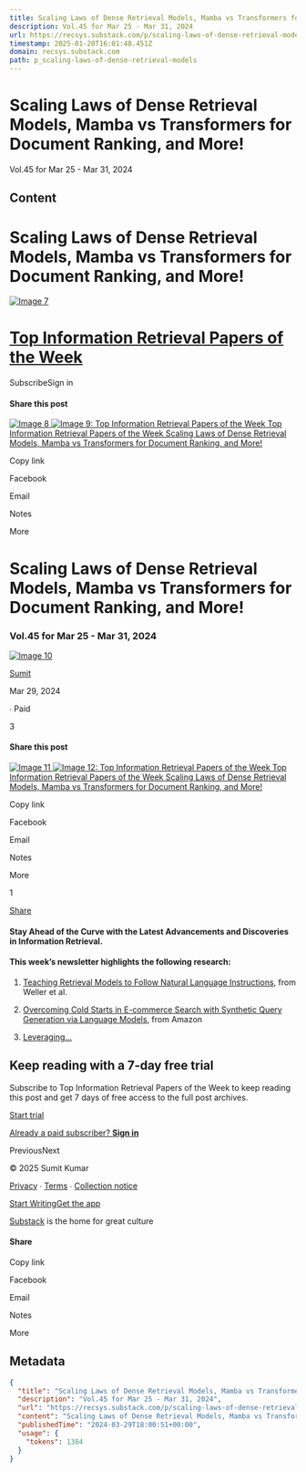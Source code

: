 ```yaml
---
title: Scaling Laws of Dense Retrieval Models, Mamba vs Transformers for Document Ranking, and More!
description: Vol.45 for Mar 25 - Mar 31, 2024
url: https://recsys.substack.com/p/scaling-laws-of-dense-retrieval-models?utm_source=profile&utm_medium=reader2
timestamp: 2025-01-20T16:01:48.451Z
domain: recsys.substack.com
path: p_scaling-laws-of-dense-retrieval-models
---
```


# Scaling Laws of Dense Retrieval Models, Mamba vs Transformers for Document Ranking, and More!


Vol.45 for Mar 25 - Mar 31, 2024


## Content

Scaling Laws of Dense Retrieval Models, Mamba vs Transformers for Document Ranking, and More!
=============== 

[![Image 7](https://substackcdn.com/image/fetch/w_96,c_limit,f_auto,q_auto:good,fl_progressive:steep/https%3A%2F%2Fsubstack-post-media.s3.amazonaws.com%2Fpublic%2Fimages%2F04f18ea9-6b67-4535-9c6a-8f59cb1404e3_558x558.png)](https://recsys.substack.com/)

[Top Information Retrieval Papers of the Week](https://recsys.substack.com/)
============================================================================

SubscribeSign in

#### Share this post

[![Image 8](https://substackcdn.com/image/fetch/w_520,h_272,c_fill,f_auto,q_auto:good,fl_progressive:steep,g_auto/https%3A%2F%2Fsubstack-post-media.s3.amazonaws.com%2Fpublic%2Fimages%2Ffca93f8b-2eb6-434c-b784-5a80d343de3f_1397x415.png) ![Image 9: Top Information Retrieval Papers of the Week](https://substackcdn.com/image/fetch/w_36,h_36,c_fill,f_auto,q_auto:good,fl_progressive:steep,g_auto/https%3A%2F%2Fsubstack-post-media.s3.amazonaws.com%2Fpublic%2Fimages%2F04f18ea9-6b67-4535-9c6a-8f59cb1404e3_558x558.png) Top Information Retrieval Papers of the Week Scaling Laws of Dense Retrieval Models, Mamba vs Transformers for Document Ranking, and More!](https://substack.com/home/post/p-143064498?utm_campaign=post&utm_medium=web)

Copy link

Facebook

Email

Notes

More

Scaling Laws of Dense Retrieval Models, Mamba vs Transformers for Document Ranking, and More!
=============================================================================================

### Vol.45 for Mar 25 - Mar 31, 2024

[![Image 10](https://substackcdn.com/image/fetch/w_36,h_36,c_fill,f_auto,q_auto:good,fl_progressive:steep/https%3A%2F%2Fsubstack-post-media.s3.amazonaws.com%2Fpublic%2Fimages%2Fcbfb3819-7002-4fb3-9ea8-7764d9319e04_558x558.png)](https://substack.com/@reachsumit)

[Sumit](https://substack.com/@reachsumit)

Mar 29, 2024

∙ Paid

3

#### Share this post

[![Image 11](https://substackcdn.com/image/fetch/w_520,h_272,c_fill,f_auto,q_auto:good,fl_progressive:steep,g_auto/https%3A%2F%2Fsubstack-post-media.s3.amazonaws.com%2Fpublic%2Fimages%2Ffca93f8b-2eb6-434c-b784-5a80d343de3f_1397x415.png) ![Image 12: Top Information Retrieval Papers of the Week](https://substackcdn.com/image/fetch/w_36,h_36,c_fill,f_auto,q_auto:good,fl_progressive:steep,g_auto/https%3A%2F%2Fsubstack-post-media.s3.amazonaws.com%2Fpublic%2Fimages%2F04f18ea9-6b67-4535-9c6a-8f59cb1404e3_558x558.png) Top Information Retrieval Papers of the Week Scaling Laws of Dense Retrieval Models, Mamba vs Transformers for Document Ranking, and More!](https://substack.com/home/post/p-143064498?utm_campaign=post&utm_medium=web)

Copy link

Facebook

Email

Notes

More

[](https://recsys.substack.com/p/scaling-laws-of-dense-retrieval-models/comments)

1

[Share](javascript:void(0))

#### Stay Ahead of the Curve with the Latest Advancements and Discoveries in Information Retrieval.

#### This week’s newsletter highlights the following research:

1.  [Teaching Retrieval Models to Follow Natural Language Instructions](https://recsys.substack.com/i/143064498/followir-evaluating-and-teaching-information-retrieval-models-to-follow-instructions), from Weller et al.
    
2.  [Overcoming Cold Starts in E-commerce Search with Synthetic Query Generation via Language Models](https://recsys.substack.com/i/143064498/improving-search-for-new-product-categories-via-synthetic-query-generation-strategies), from Amazon
    
3.  [Leveraging…](https://recsys.substack.com/i/143064498/reinforcement-learning-based-recommender-systems-with-large-language-models-for-state-reward-and-action-modeling)
    

Keep reading with a 7-day free trial
------------------------------------

Subscribe to Top Information Retrieval Papers of the Week to keep reading this post and get 7 days of free access to the full post archives.

[Start trial](https://recsys.substack.com/subscribe?simple=true&next=https%3A%2F%2Frecsys.substack.com%2Fp%2Fscaling-laws-of-dense-retrieval-models&utm_source=paywall-free-trial&utm_medium=web&utm_content=143064498&coupon=ec974307)

[Already a paid subscriber? **Sign in**](https://substack.com/sign-in?redirect=%2Fp%2Fscaling-laws-of-dense-retrieval-models&for_pub=recsys&change_user=false)

PreviousNext

© 2025 Sumit Kumar

[Privacy](https://substack.com/privacy) ∙ [Terms](https://substack.com/tos) ∙ [Collection notice](https://substack.com/ccpa#personal-data-collected)

[Start Writing](https://substack.com/signup?utm_source=substack&utm_medium=web&utm_content=footer)[Get the app](https://substack.com/app/app-store-redirect?utm_campaign=app-marketing&utm_content=web-footer-button)

[Substack](https://substack.com/) is the home for great culture

#### Share

Copy link

Facebook

Email

Notes

More

## Metadata

```json
{
  "title": "Scaling Laws of Dense Retrieval Models, Mamba vs Transformers for Document Ranking, and More!",
  "description": "Vol.45 for Mar 25 - Mar 31, 2024",
  "url": "https://recsys.substack.com/p/scaling-laws-of-dense-retrieval-models",
  "content": "Scaling Laws of Dense Retrieval Models, Mamba vs Transformers for Document Ranking, and More!\n=============== \n\n[![Image 7](https://substackcdn.com/image/fetch/w_96,c_limit,f_auto,q_auto:good,fl_progressive:steep/https%3A%2F%2Fsubstack-post-media.s3.amazonaws.com%2Fpublic%2Fimages%2F04f18ea9-6b67-4535-9c6a-8f59cb1404e3_558x558.png)](https://recsys.substack.com/)\n\n[Top Information Retrieval Papers of the Week](https://recsys.substack.com/)\n============================================================================\n\nSubscribeSign in\n\n#### Share this post\n\n[![Image 8](https://substackcdn.com/image/fetch/w_520,h_272,c_fill,f_auto,q_auto:good,fl_progressive:steep,g_auto/https%3A%2F%2Fsubstack-post-media.s3.amazonaws.com%2Fpublic%2Fimages%2Ffca93f8b-2eb6-434c-b784-5a80d343de3f_1397x415.png) ![Image 9: Top Information Retrieval Papers of the Week](https://substackcdn.com/image/fetch/w_36,h_36,c_fill,f_auto,q_auto:good,fl_progressive:steep,g_auto/https%3A%2F%2Fsubstack-post-media.s3.amazonaws.com%2Fpublic%2Fimages%2F04f18ea9-6b67-4535-9c6a-8f59cb1404e3_558x558.png) Top Information Retrieval Papers of the Week Scaling Laws of Dense Retrieval Models, Mamba vs Transformers for Document Ranking, and More!](https://substack.com/home/post/p-143064498?utm_campaign=post&utm_medium=web)\n\nCopy link\n\nFacebook\n\nEmail\n\nNotes\n\nMore\n\nScaling Laws of Dense Retrieval Models, Mamba vs Transformers for Document Ranking, and More!\n=============================================================================================\n\n### Vol.45 for Mar 25 - Mar 31, 2024\n\n[![Image 10](https://substackcdn.com/image/fetch/w_36,h_36,c_fill,f_auto,q_auto:good,fl_progressive:steep/https%3A%2F%2Fsubstack-post-media.s3.amazonaws.com%2Fpublic%2Fimages%2Fcbfb3819-7002-4fb3-9ea8-7764d9319e04_558x558.png)](https://substack.com/@reachsumit)\n\n[Sumit](https://substack.com/@reachsumit)\n\nMar 29, 2024\n\n∙ Paid\n\n3\n\n#### Share this post\n\n[![Image 11](https://substackcdn.com/image/fetch/w_520,h_272,c_fill,f_auto,q_auto:good,fl_progressive:steep,g_auto/https%3A%2F%2Fsubstack-post-media.s3.amazonaws.com%2Fpublic%2Fimages%2Ffca93f8b-2eb6-434c-b784-5a80d343de3f_1397x415.png) ![Image 12: Top Information Retrieval Papers of the Week](https://substackcdn.com/image/fetch/w_36,h_36,c_fill,f_auto,q_auto:good,fl_progressive:steep,g_auto/https%3A%2F%2Fsubstack-post-media.s3.amazonaws.com%2Fpublic%2Fimages%2F04f18ea9-6b67-4535-9c6a-8f59cb1404e3_558x558.png) Top Information Retrieval Papers of the Week Scaling Laws of Dense Retrieval Models, Mamba vs Transformers for Document Ranking, and More!](https://substack.com/home/post/p-143064498?utm_campaign=post&utm_medium=web)\n\nCopy link\n\nFacebook\n\nEmail\n\nNotes\n\nMore\n\n[](https://recsys.substack.com/p/scaling-laws-of-dense-retrieval-models/comments)\n\n1\n\n[Share](javascript:void(0))\n\n#### Stay Ahead of the Curve with the Latest Advancements and Discoveries in Information Retrieval.\n\n#### This week’s newsletter highlights the following research:\n\n1.  [Teaching Retrieval Models to Follow Natural Language Instructions](https://recsys.substack.com/i/143064498/followir-evaluating-and-teaching-information-retrieval-models-to-follow-instructions), from Weller et al.\n    \n2.  [Overcoming Cold Starts in E-commerce Search with Synthetic Query Generation via Language Models](https://recsys.substack.com/i/143064498/improving-search-for-new-product-categories-via-synthetic-query-generation-strategies), from Amazon\n    \n3.  [Leveraging…](https://recsys.substack.com/i/143064498/reinforcement-learning-based-recommender-systems-with-large-language-models-for-state-reward-and-action-modeling)\n    \n\nKeep reading with a 7-day free trial\n------------------------------------\n\nSubscribe to Top Information Retrieval Papers of the Week to keep reading this post and get 7 days of free access to the full post archives.\n\n[Start trial](https://recsys.substack.com/subscribe?simple=true&next=https%3A%2F%2Frecsys.substack.com%2Fp%2Fscaling-laws-of-dense-retrieval-models&utm_source=paywall-free-trial&utm_medium=web&utm_content=143064498&coupon=ec974307)\n\n[Already a paid subscriber? **Sign in**](https://substack.com/sign-in?redirect=%2Fp%2Fscaling-laws-of-dense-retrieval-models&for_pub=recsys&change_user=false)\n\nPreviousNext\n\n© 2025 Sumit Kumar\n\n[Privacy](https://substack.com/privacy) ∙ [Terms](https://substack.com/tos) ∙ [Collection notice](https://substack.com/ccpa#personal-data-collected)\n\n[Start Writing](https://substack.com/signup?utm_source=substack&utm_medium=web&utm_content=footer)[Get the app](https://substack.com/app/app-store-redirect?utm_campaign=app-marketing&utm_content=web-footer-button)\n\n[Substack](https://substack.com/) is the home for great culture\n\n#### Share\n\nCopy link\n\nFacebook\n\nEmail\n\nNotes\n\nMore",
  "publishedTime": "2024-03-29T18:00:51+00:00",
  "usage": {
    "tokens": 1384
  }
}
```

